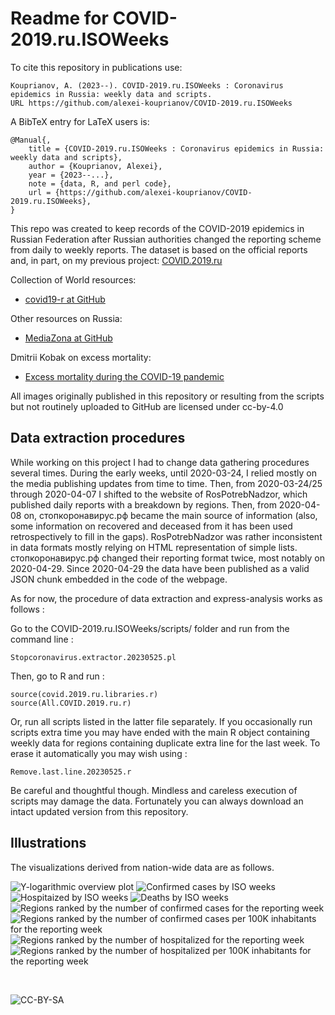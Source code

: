 # Readme for COVID-2019.ru.ISOWeeks

To cite this repository in publications use:

    Kouprianov, A. (2023--). COVID-2019.ru.ISOWeeks : Coronavirus epidemics in Russia: weekly data and scripts.
    URL https://github.com/alexei-kouprianov/COVID-2019.ru.ISOWeeks

A BibTeX entry for LaTeX users is:

    @Manual{,
        title = {COVID-2019.ru.ISOWeeks : Coronavirus epidemics in Russia: weekly data and scripts},
        author = {Kouprianov, Alexei},
        year = {2023--...},
        note = {data, R, and perl code},
        url = {https://github.com/alexei-kouprianov/COVID-2019.ru.ISOWeeks},
    }


This repo was created to keep records of the COVID-2019 epidemics in Russian Federation after Russian authorities changed the reporting scheme from daily to weekly reports. The dataset is based on the official reports and, in part, on my previous project: [COVID.2019.ru](https://github.com/alexei-kouprianov/COVID.2019.ru/)

Collection of World resources:

* [covid19-r at GitHub](https://github.com/mine-cetinkaya-rundel/covid19-r)

Other resources on Russia:

* [MediaZona at GitHub](https://github.com/mediazona/data-corona-Russia)

Dmitrii Kobak on excess mortality:

* [Excess mortality during the COVID-19 pandemic](https://github.com/dkobak/excess-mortality)

All images originally published in this repository or resulting from the scripts but not routinely uploaded to GitHub are licensed under cc-by-4.0

## Data extraction procedures

While working on this project I had to change data gathering procedures several times. During the early weeks, until 2020-03-24, I relied mostly on the media publishing updates from time to time. Then, from 2020-03-24/25 through 2020-04-07 I shifted to the website of RosPotrebNadzor, which published daily reports with a breakdown by regions. Then, from 2020-04-08 on, стопкоронавирус.рф became the main source of information (also, some information on recovered and deceased from it has been used retrospectively to fill in the gaps). RosPotrebNadzor was rather inconsistent in data formats mostly relying on HTML representation of simple lists. стопкоронавирус.рф changed their reporting format twice, most notably on 2020-04-29. Since 2020-04-29 the data have been published as a valid JSON chunk embedded in the code of the webpage.

As for now, the procedure of data extraction and express-analysis works as follows :

Go to the COVID-2019.ru.ISOWeeks/scripts/ folder and run from the command line :

    Stopcoronavirus.extractor.20230525.pl

Then, go to R and run :

    source(covid.2019.ru.libraries.r)
    source(All.COVID.2019.ru.r)

Or, run all scripts listed in the latter file separately. If you occasionally run scripts extra time you may have ended with the main R object containing weekly data for regions containing duplicate extra line for the last week. To erase it automatically you may wish using :

    Remove.last.line.20230525.r

Be careful and thoughtful though. Mindless and careless execution of scripts may damage the data. Fortunately you can always download an intact updated version from this repository.

## Illustrations

The visualizations derived from nation-wide data are as follows.

![Y-logarithmic overview plot](plots/01.COVID-19.Russia.CHD.log.png "Y-logarithmic overview plot")
![Confirmed cases by ISO weeks](plots/02.COVID-19.Russia.CONFIRMED.png "Confirmed cases by ISO weeks")
![Hospitaized by ISO weeks](plots/03.COVID-19.Russia.HOSPITALISED.png "Hospitaized by ISO weeks")
![Deaths by ISO weeks](plots/04.COVID-19.Russia.DEATHS.png "Deaths by ISO weeks")
![Regions ranked by the number of confirmed cases for the reporting week](plots/05.COVID-19.Russia.CONFIRMED_rating.png "Regions ranked by the number of confirmed cases for the reporting week")
![Regions ranked by the number of confirmed cases per 100K inhabitants for the reporting week](plots/06.COVID-19.Russia.CONFIRMED_100K_rating.png "Regions ranked by the number of confirmed cases per 100K inhabitants for the reporting week")
![Regions ranked by the number of hospitalized for the reporting week](plots/07.COVID-19.Russia.HOSPITALISED_rating.png "Regions ranked by the number of hospitalized for the reporting week")
![Regions ranked by the number of hospitalized per 100K inhabitants for the reporting week](plots/08.COVID-19.Russia.HOSPITALISED_100K_rating.png "Regions ranked by the number of hospitalized per 100K inhabitants for the reporting week")

<br />

![](misc/CC-BY-SA-icon.png "CC-BY-SA")
